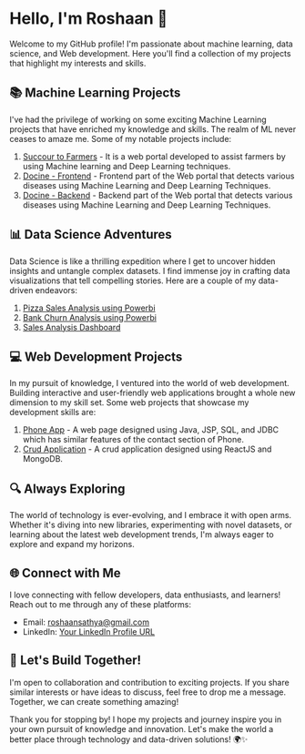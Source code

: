 # Hello, I'm Roshaan 👋

Welcome to my GitHub profile! I'm passionate about machine learning, data science, and Web development. Here you'll find a collection of my projects that highlight my interests and skills.

## 📚 Machine Learning Projects

I've had the privilege of working on some exciting Machine Learning projects that have enriched my knowledge and skills. The realm of ML never ceases to amaze me. Some of my notable projects include:

1. [Succour to Farmers](https://github.com/roshaans2/Succuour_to_farmers) - It is a web portal developed to assist farmers by using Machine learning and Deep Learning techniques.
2. [Docine - Frontend](https://github.com/roshaans2/Disease-Prediction-System-Frontend) - Frontend part of the Web portal that detects various diseases using Machine Learning and Deep Learning Techniques.
3. [Docine - Backend](https://github.com/roshaans2/Disease-Prediction-System-Backend) - Backend part of the Web portal that detects various diseases using Machine Learning and Deep Learning Techniques.


## 📊 Data Science Adventures

Data Science is like a thrilling expedition where I get to uncover hidden insights and untangle complex datasets. I find immense joy in crafting data visualizations that tell compelling stories. Here are a couple of my data-driven endeavors:

1. [Pizza Sales Analysis using Powerbi](https://github.com/roshaans2/Pizza-Sales-Analysis-using-Powerbi)
2. [Bank Churn Analysis using Powerbi](https://github.com/roshaans2/Bank-Churn-Analysis-using-Powerbi)
3. [Sales Analysis Dashboard](https://github.com/roshaans2/Bank-Churn-Analysis-using-Powerbi)

## 💻 Web Development Projects

In my pursuit of knowledge, I ventured into the world of web development. Building interactive and user-friendly web applications brought a whole new dimension to my skill set. Some web projects that showcase my development skills are:

1. [Phone App](https://github.com/roshaans2/PhoneAPP) - A web page designed using Java, JSP, SQL, and JDBC which has similar features of the contact section of Phone.
2. [Crud Application](https://github.com/roshaans2/CRUD-Application) - A crud application designed using ReactJS and MongoDB.

## 🔍 Always Exploring

The world of technology is ever-evolving, and I embrace it with open arms. Whether it's diving into new libraries, experimenting with novel datasets, or learning about the latest web development trends, I'm always eager to explore and expand my horizons.

## 🌐 Connect with Me

I love connecting with fellow developers, data enthusiasts, and learners! Reach out to me through any of these platforms:

- Email: roshaansathya@gmail.com
- LinkedIn: [Your LinkedIn Profile URL](https://www.linkedin.com/in/roshaan-s-70600a212/)

## 🌟 Let's Build Together!
I'm open to collaboration and contribution to exciting projects. If you share similar interests or have ideas to discuss, feel free to drop me a message. Together, we can create something amazing!

Thank you for stopping by! I hope my projects and journey inspire you in your own pursuit of knowledge and innovation. Let's make the world a better place through technology and data-driven solutions! 🌍✨

